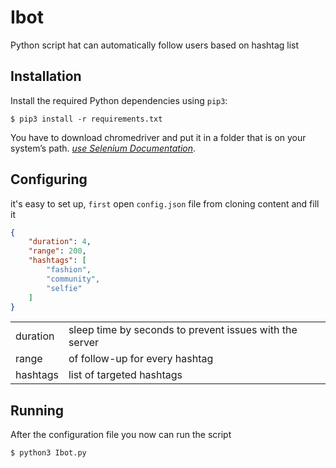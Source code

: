 # Ibot

Python script hat can automatically follow users based on hashtag list

## Installation

Install the required Python dependencies using ```pip3```:

```
$ pip3 install -r requirements.txt
```

You have to download chromedriver and put it in a folder that is on your system’s path. *[use Selenium Documentation](https://www.selenium.dev/documentation/en/webdriver/driver_requirements/#chromiumchrome)*.

## Configuring

it's easy to set up, ```first``` open ```config.json``` file from cloning content and fill it

```json
{
	"duration": 4,
	"range": 200,
	"hashtags": [
		"fashion",
		"community",
		"selfie"
	]
}
```

|          |                                                         |
|----------|---------------------------------------------------------|
| duration | sleep time by seconds to prevent issues with the server |
| range    | of follow-up for every hashtag                          |
| hashtags | list of targeted hashtags                               |

## Running

After the configuration file you now can run the script

```
$ python3 Ibot.py
```